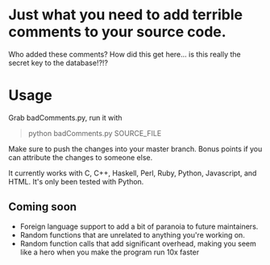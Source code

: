 # Just what you need to add terrible comments to your source code.
Who added these comments? How did this get here... is this really the secret key to the database!?!?

# Usage
Grab badComments.py, run it with 

> python badComments.py SOURCE_FILE

Make sure to push the changes into your master branch. 
Bonus points if you can attribute the changes to someone else.

It currently works with C, C++, Haskell, Perl, Ruby, Python, Javascript, and HTML. It's only been tested with Python. 

## Coming soon
* Foreign language support to add a bit of paranoia to future maintainers.
* Random functions that are unrelated to anything you're working on.
* Random function calls that add significant overhead, making you seem like a hero when you make the program run 10x faster
